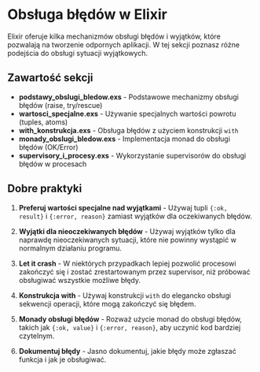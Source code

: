 # Obsługa błędów w Elixir

Elixir oferuje kilka mechanizmów obsługi błędów i wyjątków, które pozwalają na tworzenie odpornych aplikacji. W tej sekcji poznasz różne podejścia do obsługi sytuacji wyjątkowych.

## Zawartość sekcji

- **podstawy_obslugi_bledow.exs** - Podstawowe mechanizmy obsługi błędów (raise, try/rescue)
- **wartosci_specjalne.exs** - Używanie specjalnych wartości powrotu (tuples, atoms)
- **with_konstrukcja.exs** - Obsługa błędów z użyciem konstrukcji `with`
- **monady_obslugi_bledow.exs** - Implementacja monad do obsługi błędów (OK/Error)
- **supervisory_i_procesy.exs** - Wykorzystanie supervisorów do obsługi błędów w procesach

## Dobre praktyki

1. **Preferuj wartości specjalne nad wyjątkami** - Używaj tupli `{:ok, result}` i `{:error, reason}` zamiast wyjątków dla oczekiwanych błędów.

2. **Wyjątki dla nieoczekiwanych błędów** - Używaj wyjątków tylko dla naprawdę nieoczekiwanych sytuacji, które nie powinny wystąpić w normalnym działaniu programu.

3. **Let it crash** - W niektórych przypadkach lepiej pozwolić procesowi zakończyć się i zostać zrestartowanym przez supervisor, niż próbować obsługiwać wszystkie możliwe błędy.

4. **Konstrukcja with** - Używaj konstrukcji `with` do elegancko obsługi sekwencji operacji, które mogą zakończyć się błędem.

5. **Monady obsługi błędów** - Rozważ użycie monad do obsługi błędów, takich jak `{:ok, value}` i `{:error, reason}`, aby uczynić kod bardziej czytelnym.

6. **Dokumentuj błędy** - Jasno dokumentuj, jakie błędy może zgłaszać funkcja i jak je obsługiwać. 